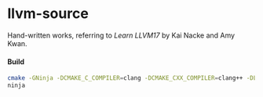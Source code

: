 # llvm-source
Hand-written works, referring to *Learn LLVM17* by Kai Nacke and Amy Kwan.

#### Build
```sh
cmake -GNinja -DCMAKE_C_COMPILER=clang -DCMAKE_CXX_COMPILER=clang++ -DLLVM_DIR=../../llvm-project/llvm ../
ninja
```